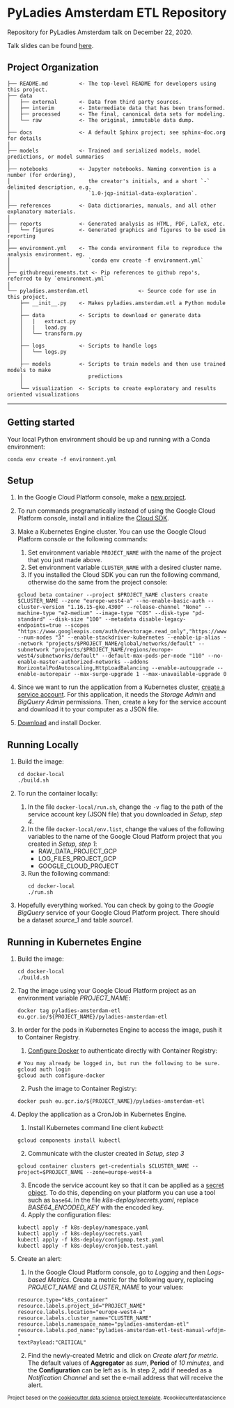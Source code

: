 PyLadies Amsterdam ETL Repository
==============================

Repository for PyLadies Amsterdam talk on December 22, 2020.

Talk slides can be found [here](https://drive.google.com/file/d/1t9qEUbi1l8jOwsToAh61SvKIhIkawA5w/view?usp=sharing).

Project Organization
------------

    ├── README.md          <- The top-level README for developers using this project.
    ├── data
    │   ├── external       <- Data from third party sources.
    │   ├── interim        <- Intermediate data that has been transformed.
    │   ├── processed      <- The final, canonical data sets for modeling.
    │   └── raw            <- The original, immutable data dump.
    │
    ├── docs               <- A default Sphinx project; see sphinx-doc.org for details
    │
    ├── models             <- Trained and serialized models, model predictions, or model summaries
    │
    ├── notebooks          <- Jupyter notebooks. Naming convention is a number (for ordering),
    │                         the creator's initials, and a short `-` delimited description, e.g.
    │                         `1.0-jqp-initial-data-exploration`.
    │
    ├── references         <- Data dictionaries, manuals, and all other explanatory materials.
    │
    ├── reports            <- Generated analysis as HTML, PDF, LaTeX, etc.
    │   └── figures        <- Generated graphics and figures to be used in reporting
    │
    ├── environment.yml    <- The conda environment file to reproduce the analysis environment. eg.
    │                         `conda env create -f environment.yml`
    │
    ├── githubrequirements.txt <- Pip references to github repo's, referred to by `environment.yml`
    │
    └── pyladies.amsterdam.etl                <- Source code for use in this project.
        ├── __init__.py    <- Makes pyladies.amsterdam.etl a Python module
        │
        ├── data           <- Scripts to download or generate data
        │   |   extract.py
        │   |   load.py
        │   └── transform.py
        │
        ├── logs           <- Scripts to handle logs
        │   └── logs.py
        │
        ├── models         <- Scripts to train models and then use trained models to make
        │                     predictions
        │
        └── visualization  <- Scripts to create exploratory and results oriented visualizations


--------

## Getting started

Your local Python environment should be up and running with a Conda environment:
```shell script
conda env create -f environment.yml
```

## Setup

1. In the Google Cloud Platform console, make a [new project](https://console.cloud.google.com/projectcreate).

2. To run commands programatically instead of using the Google Cloud Platform console,
install and initialize the [Cloud SDK](https://cloud.google.com/sdk/docs/quickstart). 

3. Make a Kubernetes Engine cluster. You can use the Google Cloud Platform console or the following commands:
    1. Set environment variable `PROJECT_NAME` with the name of the project that you just made above. 
    2. Set environment variable `CLUSTER_NAME` with a desired cluster name.
    3. If you installed the Cloud SDK you can run the following command, otherwise do the same from the 
    project console:
    ```
    gcloud beta container --project $PROJECT_NAME clusters create $CLUSTER_NAME --zone "europe-west4-a" --no-enable-basic-auth --cluster-version "1.16.15-gke.4300" --release-channel "None" --machine-type "e2-medium" --image-type "COS" --disk-type "pd-standard" --disk-size "100" --metadata disable-legacy-endpoints=true --scopes "https://www.googleapis.com/auth/devstorage.read_only","https://www.googleapis.com/auth/logging.write","https://www.googleapis.com/auth/monitoring","https://www.googleapis.com/auth/servicecontrol","https://www.googleapis.com/auth/service.management.readonly","https://www.googleapis.com/auth/trace.append" --num-nodes "3" --enable-stackdriver-kubernetes --enable-ip-alias --network "projects/$PROJECT_NAME/global/networks/default" --subnetwork "projects/$PROJECT_NAME/regions/europe-west4/subnetworks/default" --default-max-pods-per-node "110" --no-enable-master-authorized-networks --addons HorizontalPodAutoscaling,HttpLoadBalancing --enable-autoupgrade --enable-autorepair --max-surge-upgrade 1 --max-unavailable-upgrade 0    
    ```

4. Since we want to run the application from a Kubernetes cluster, [create a service account](https://cloud.google.com/iam/docs/creating-managing-service-accounts). 
For this application, it needs the _Storage Admin_ and _BigQuery Admin_ permissions. Then, create a key
for the service account and download it to your computer as a JSON file. 

5. [Download](https://www.docker.com/products/docker-desktop) and install Docker.

## Running Locally
1. Build the image:
    ```shell script
    cd docker-local
    ./build.sh
    ```

2. To run the container locally:
    1. In the file `docker-local/run.sh`, change the `-v` flag to the path of the service account key 
    (JSON file) that you downloaded in _Setup, step 4_. 
    2. In the file `docker-local/env.list`, change the values of the following variables to the name 
    of the Google Cloud Platform project that you created in _Setup, step 1_:
        * RAW_DATA_PROJECT_GCP
        * LOG_FILES_PROJECT_GCP
        * GOOGLE_CLOUD_PROJECT
    3. Run the following command: 
        ```shell script
        cd docker-local
        ./run.sh
        ```

3. Hopefully everything worked. You can check by going to the _Google BigQuery_ service of your 
Google Cloud Platform project. There should be a dataset _source_1_ and table _source1_. 

## Running in Kubernetes Engine
1. Build the image:
    ```shell script
    cd docker-local
    ./build.sh
    ```

2. Tag the image using your Google Cloud Platform project as an environment variable _PROJECT_NAME_:
    ```shell script
    docker tag pyladies-amsterdam-etl eu.gcr.io/${PROJECT_NAME}/pyladies-amsterdam-etl     
    ```

3. In order for the pods in Kubernetes Engine to access the image, push it to Container Registry. 
    1. [Configure Docker](https://cloud.google.com/container-registry/docs/advanced-authentication#gcloud-helper) 
    to authenticate directly with Container Registry:
    ```shell script
    # You may already be logged in, but run the following to be sure.
    gcloud auth login
    gcloud auth configure-docker
    ``` 
    2. Push the image to Container Registry:
    ```shell script
    docker push eu.gcr.io/${PROJECT_NAME}/pyladies-amsterdam-etl
    ```

4. Deploy the application as a CronJob in Kubernetes Engine.
    1. Install Kubernetes command line client _kubectl_:
    ```shell script
    gcloud components install kubectl
    ```
    2. Communicate with the cluster created in _Setup, step 3_
    ```shell script
    gcloud container clusters get-credentials $CLUSTER_NAME --project=$PROJECT_NAME --zone=europe-west4-a
    ```
    3. Encode the service account key so that it can be applied as a [secret object](https://cloud.google.com/kubernetes-engine/docs/concepts/secret).
    To do this, depending on your platform you can use a tool such as `base64`. In the file _k8s-deploy/secrets.yaml_, replace _BASE64_ENCODED_KEY_ 
    with the encoded key.
    4. Apply the configuration files:
    ```shell script
    kubectl apply -f k8s-deploy/namespace.yaml
    kubectl apply -f k8s-deploy/secrets.yaml
    kubectl apply -f k8s-deploy/configmap.test.yaml
    kubectl apply -f k8s-deploy/cronjob.test.yaml
    ```
   
5. Create an alert:
    1. In the Google Cloud Platform console, go to _Logging_ and then _Logs-based Metrics_. Create a metric for the following 
    query, replacing _PROJECT_NAME_ and _CLUSTER_NAME_ to your values:
    ```shell script
    resource.type="k8s_container"
    resource.labels.project_id="PROJECT_NAME"
    resource.labels.location="europe-west4-a"
    resource.labels.cluster_name="CLUSTER_NAME"
    resource.labels.namespace_name="pyladies-amsterdam-etl"
    resource.labels.pod_name:"pyladies-amsterdam-etl-test-manual-wfdjm-"
    textPayload:"CRITICAL"
    ```
    2. Find the newly-created Metric and click on _Create alert for metric_. The default values of 
    **Aggregator** as _sum_, **Period** of _10 minutes_, and the **Configuration** can be left as is.
    In step 2, add if needed as a _Notification Channel_ and set the e-mail address that will receive the alert.

<p><small>Project based on the <a target="_blank" href="https://github.com/BigDataRepublic/cookiecutter-data-science">cookiecutter data science project template</a>. #cookiecutterdatascience</small></p>
